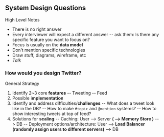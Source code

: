 ## System Design Questions

High Level Notes
- There is no right answer
- Every interviewer will expect a different answer
-- ask them: Is there any specific feature you want to focus on?
- Focus is usually on the **data model**
- Don't mention specific technologies
- Draw stuff, diagrams, wireframe, etc
- *Talk*


### How would you design Twitter?

General Strategy
1. Identify 2~3 core **features**
-- Tweeting
-- Feed
2. Possible **implementation**
3. Identify and address difficulties/**challenges**
-- What does a tweet look like in the DB?
-- How to make `#topic` and `@mention` systems?
-- How to show interesting tweets at top of feed?
4. Solutions for **scaling**
-- Caching: User --> Server **( --> Memory Store )** --> DB
-- Deployment options/architecture: User --> **Load Balancer (randomly assign users to different servers)** --> DB 